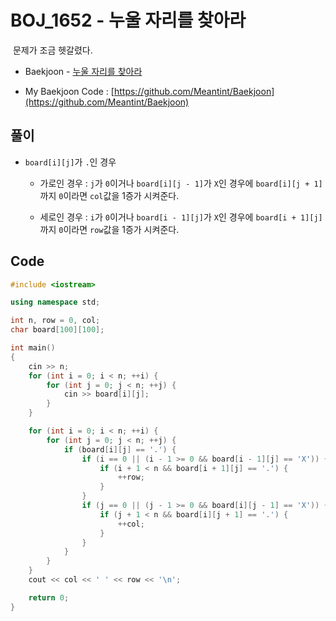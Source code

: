 # BOJ_1652 - 누울 자리를 찾아라

&nbsp;문제가 조금 헷갈렸다.

- Baekjoon - [누울 자리를 찾아라](https://www.acmicpc.net/problem/1652)

- My Baekjoon Code : [https://github.com/Meantint/Baekjoon](https://github.com/Meantint/Baekjoon)

## 풀이

- `board[i][j]`가 `.`인 경우

  - 가로인 경우 : `j`가 `0`이거나 `board[i][j - 1]`가 `X`인 경우에 `board[i][j + 1]`까지 `0`이라면 `col`값을 1증가 시켜준다.

  - 세로인 경우 : `i`가 `0`이거나 `board[i - 1][j]`가 `X`인 경우에 `board[i + 1][j]`까지 `0`이라면 `row`값을 1증가 시켜준다.

## Code

```cpp
#include <iostream>

using namespace std;

int n, row = 0, col;
char board[100][100];

int main()
{
    cin >> n;
    for (int i = 0; i < n; ++i) {
        for (int j = 0; j < n; ++j) {
            cin >> board[i][j];
        }
    }

    for (int i = 0; i < n; ++i) {
        for (int j = 0; j < n; ++j) {
            if (board[i][j] == '.') {
                if (i == 0 || (i - 1 >= 0 && board[i - 1][j] == 'X')) {
                    if (i + 1 < n && board[i + 1][j] == '.') {
                        ++row;
                    }
                }
                if (j == 0 || (j - 1 >= 0 && board[i][j - 1] == 'X')) {
                    if (j + 1 < n && board[i][j + 1] == '.') {
                        ++col;
                    }
                }
            }
        }
    }
    cout << col << ' ' << row << '\n';

    return 0;
}
```
